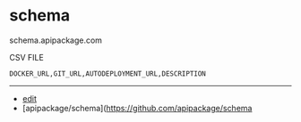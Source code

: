# schema
schema.apipackage.com

CSV FILE

```csv
DOCKER_URL,GIT_URL,AUTODEPLOYMENT_URL,DESCRIPTION
```

---

+ [edit](https://github.com/apipackage/schema/edit/main/README.md)
+ [apipackage/schema](https://github.com/apipackage/schema
